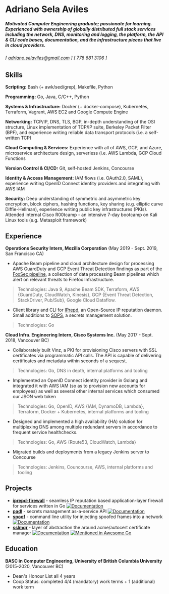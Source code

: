Adriano Sela Aviles
======

##### Motivated Computer Engineering graduate; passionate for learning. Experienced with ownership of globally distributed full stack services including the network, DNS, monitoring and logging, the platform, the API & CLI code bases, documentation, and the infrastructure pieces that live in cloud providers.

###### [ adriano.selaviles@gmail.com ] [ 778 681 3106 ]

Skills
------
**Scripting:** Bash (+ awk/sed/grep), Makefile, Python

**Programming:** Go, Java, C/C++, Python

**Systems & Infrastructure:** Docker (+ docker-compose), Kubernetes, Terraform, Vagrant, AWS EC2 and Google Compute Engine

**Networking:** TCP/IP, DNS, TLS, BGP, in-depth understanding of the OSI structure, Linux implementation of TCP/IP suite, Berkeley Packet Filter (BPF), and experience writing reliable data transport protocols (i.e. a self-written TCP)

**Cloud Computing & Services:** Experience with all of AWS, GCP, and Azure, microservice architecture design, serverless (i.e. AWS Lambda, GCP Cloud Functions

**Version Control & CI/CD:** Git, self-hosted Jenkins, Concourse

**Identity & Access Management:** IAM flows (i.e. OAuth2.0, SAML), experience writing OpenID Connect identity providers and integrating with AWS IAM

**Security:** Deep understanding of symmetric and asymmetric key encryption, block ciphers, hashing functions, key sharing (e.g. elliptic curve Diffie-Hellman), experience writing public key infrastructures (PKIs). Attended internal Cisco R00tcamp - an intensive 7-day bootcamp on Kali Linux tools (e.g. Metasploit framework)

Experience
---------
**Operations Security Intern, Mozilla Corporation** (May 2019 - Sept. 2019, San Francisco CA)

- Apache Beam pipeline and cloud architecture design for processing AWS GuardDuty and GCP Event Threat Detection findings as part of the [FoxSec pipeline](https://github.com/mozilla-services/foxsec-pipeline), a collection of data processing Beam pipelines which alert on relevant threats to Firefox Infrastructure.

> Technologies: Java 9, Apache Beam SDK, Terraform, AWS {GuardDuty, CloudWatch, Kinesis}, GCP {Event Threat Detection, StackDriver, Pub/Sub}, Google Cloud Dataflow.

- Client library and CLI for [IPrepd](https://github.com/mozilla-services/iprepd), an Open-Source IP reputation daemon. Small additions to [SOPS](https://github.com/mozilla/sops), a secrets management solution.

> Technologies: Go

**Cloud Infra. Engineering Intern, Cisco Systems Inc.** (May 2017 - Sept. 2018, Vancouver BC)

- Collaborately built Vinz, a PKI for provisioning Cisco servers with SSL certificates via programmatic API calls. The API is capable of delivering certificates and metadata within seconds of a sequest.

> Technologies: Go, DNS in depth, internal platforms and tooling

- Implemented an OpenID Connect identity provider in Golang and integrated it with AWS IAM (so as to provision new accounts for employees) as well as several other internal services which consumed our JSON web token

> Technologies: Go, OpenID, AWS {IAM, DynamoDB, Lambda}, Terraform, Docker + Kubernetes, internal platforms and tooling

- Designed and implemented a high availability (HA) solution for multiplexing DNS among multiple redundant servers in accordance to frequent service healthchecks.

> Technologies: Go, AWS {Route53, CloudWatch, Lambda}

- Migrated builds and deployments from a legacy Jenkins server to Concourse

> Technologies: Jenkins, Councourse, AWS, internal platforms and tooling

Projects
------
- [**iprepd-firewall**](https://github.com/adrianosela/iprepd-firewall) - seamless IP reputation based application-layer firewall for services written in Go [![Documentation](https://godoc.org/github.com/adrianosela/iprepd-firewall?status.svg)](https://godoc.org/github.com/adrianosela/iprepd-firewall/fwmw)
- [**padl**](https://github.com/adrianosela/padl) - secrets management as-a-service API [![Documentation](https://godoc.org/github.com/adrianosela/padl?status.svg)](https://godoc.org/github.com/adrianosela/padl)
- [**spoof**](https://github.com/adrianosela/spoof) - command line utility for injecting spoofed frames into a network [![Documentation](https://godoc.org/github.com/adrianosela/spoof?status.svg)](https://godoc.org/github.com/adrianosela/spoof)
- [**sslmgr**](https://github.com/adrianosela/sslmgr) - layer of abstraction the around acme/autocert certificate manager [![Documentation](https://godoc.org/github.com/adrianosela/sslmgr?status.svg)](https://godoc.org/github.com/adrianosela/sslmgr) [![Mentioned in Awesome Go](https://awesome.re/mentioned-badge.svg)](https://github.com/avelino/awesome-go#security)


Education
---------

**BASC in Computer Engineering, University of British Columbia University** (2015-2020, Vancouver BC)

- Dean's Honour List all 4 years
- Coop Status: completed 4/4 (mandatory) work terms + 1 (additional) work term
